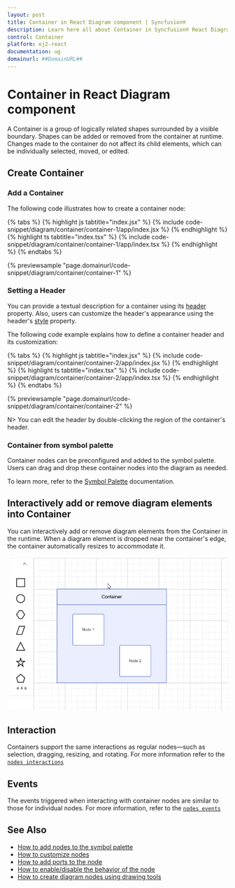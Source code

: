 ```yaml
---
layout: post
title: Container in React Diagram component | Syncfusion®
description: Learn here all about Container in Syncfusion® React Diagram component of Syncfusion Essential® JS 2 and more.
control: Container 
platform: ej2-react
documentation: ug
domainurl: ##DomainURL##
---
```


# Container in React Diagram component

A Container is a group of logically related shapes surrounded by a visible boundary. Shapes can be added or removed from the container at runtime. Changes made to the container do not affect its child elements, which can be individually selected, moved, or edited.

## Create Container

### Add a Container

The following code illustrates how to create a container node:

{% tabs %}
{% highlight js tabtitle="index.jsx" %}
{% include code-snippet/diagram/container/container-1/app/index.jsx %}
{% endhighlight %}
{% highlight ts tabtitle="index.tsx" %}
{% include code-snippet/diagram/container/container-1/app/index.tsx %}
{% endhighlight %}
{% endtabs %}
          
{% previewsample "page.domainurl/code-snippet/diagram/container/container-1" %}

### Setting a Header

You can provide a textual description for a container using its [header](https://ej2.syncfusion.com/react/documentation/api/diagram/containerModel/#header) property. Also, users can customize the header's appearance using the header's [style](https://ej2.syncfusion.com/react/documentation/api/diagram/headerModel/#style) property.

The following code example explains how to define a container header and its customization:

{% tabs %}
{% highlight js tabtitle="index.jsx" %}
{% include code-snippet/diagram/container/container-2/app/index.jsx %}
{% endhighlight %}
{% highlight ts tabtitle="index.tsx" %}
{% include code-snippet/diagram/container/container-2/app/index.tsx %}
{% endhighlight %}
{% endtabs %}
          
{% previewsample "page.domainurl/code-snippet/diagram/container/container-2" %}

N> You can edit the header by double-clicking the region of the container's header.

### Container from symbol palette

Container nodes can be preconfigured and added to the symbol palette. Users can drag and drop these container nodes into the diagram as needed.

To learn more, refer to the [Symbol Palette](./symbol-palette) documentation.

## Interactively add or remove diagram elements into Container

You can interactively add or remove diagram elements from the Container in the runtime. When a diagram element is dropped near the container's edge, the container automatically resizes to accommodate it.

![Container](images/container.gif)

## Interaction

Containers support the same interactions as regular nodes—such as selection, dragging, resizing, and rotating. For more information refer to the [`nodes interactions`](./nodes-interaction)

## Events

The events triggered when interacting with container nodes are similar to those for individual nodes. For more information, refer to the [`nodes events`](./nodes-events)

## See Also

* [How to add nodes to the symbol palette](./symbol-palette)
* [How to customize nodes](./nodes-customization)
* [How to add ports to the node](./ports)
* [How to enable/disable the behavior of the node](./constraints)
* [How to create diagram nodes using drawing tools](./tools)
